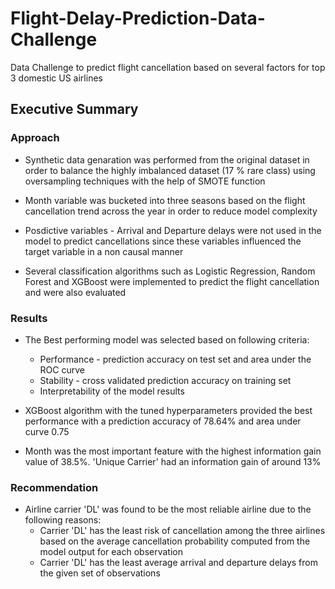 # Flight-Delay-Prediction-Data-Challenge
Data Challenge to predict flight cancellation based on several factors for top 3 domestic US airlines

## Executive Summary

### Approach

* Synthetic data genaration was performed from the original dataset in order to balance the highly imbalanced dataset (17 % rare class) using oversampling techniques with the help of SMOTE function

* Month variable was bucketed into three seasons based on the flight cancellation trend across the year in order to reduce model complexity

* Posdictive variables - Arrival and Departure delays were not used in the model to predict cancellations since these variables influenced the target variable in a non causal manner

* Several classification algorithms such as Logistic Regression, Random Forest and XGBoost were implemented to predict the flight cancellation and were also evaluated

### Results

* The Best performing model was selected based on following criteria:
     + Performance - prediction accuracy on test set and area under the ROC curve
     + Stability - cross validated prediction accuracy on training set
     + Interpretability of the model results

* XGBoost algorithm with the tuned hyperparameters provided the best performance with a prediction accuracy of 78.64% and area under curve 0.75

* Month was the most important feature with the highest information gain value of 38.5%. 'Unique Carrier' had an information gain of around 13%


### Recommendation

* Airline carrier 'DL' was found to be the most reliable airline due to the following reasons:
     + Carrier 'DL' has the least risk of cancellation among the three airlines based on the average cancellation probability computed from the model output for each observation
     + Carrier 'DL' has the least average arrival and departure delays from the given set of observations
